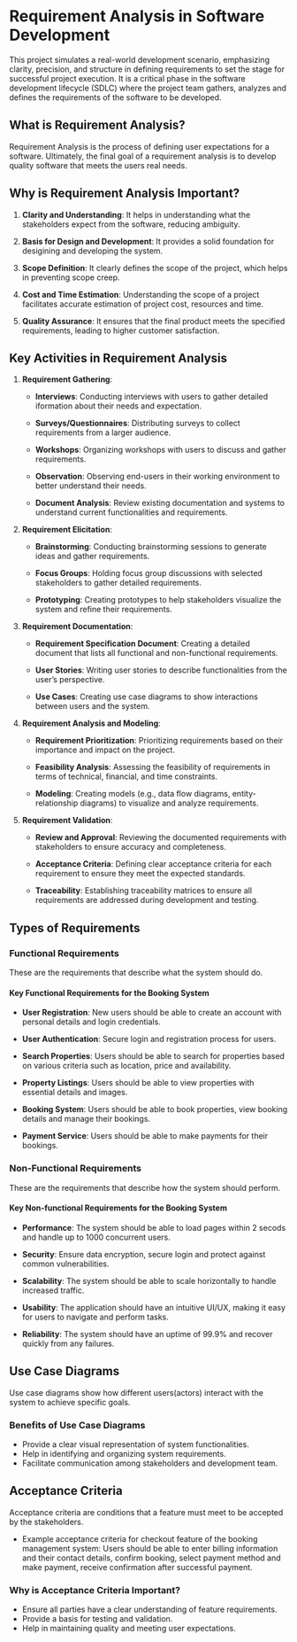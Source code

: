 # Requirement Analysis in Software Development

This project simulates a real-world development scenario, emphasizing clarity, precision, and structure in defining requirements to set the stage for successful project execution. It is a critical phase in the software development lifecycle (SDLC) where the project team gathers, analyzes and defines the requirements of the software to be developed.

## What is Requirement Analysis?

Requirement Analysis is the process of defining user expectations for a software. Ultimately, the final goal of a requirement analysis is to develop quality software that meets the users real needs.

## Why is Requirement Analysis Important?

1. **Clarity and Understanding**: It helps in understanding what the stakeholders expect from the software, reducing ambiguity.

2. **Basis for Design and Development**: It provides a solid foundation for desigining and developing the system.

3. **Scope Definition**: It clearly defines the scope of the project, which helps in preventing scope creep.

4. **Cost and Time Estimation**: Understanding the scope of a project facilitates accurate estimation of project cost, resources and time.

5. **Quality Assurance**: It ensures that the final product meets the specified requirements, leading to higher customer satisfaction.

## Key Activities in Requirement Analysis

1. **Requirement Gathering**:

   - **Interviews**: Conducting interviews with users to gather detailed iformation about their needs and expectation.

   - **Surveys/Questionnaires**: Distributing surveys to collect requirements from a larger audience.

   - **Workshops**: Organizing workshops with users to discuss and gather requirements.

   - **Observation**: Observing end-users in their working environment to better understand their needs.

   - **Document Analysis**: Review existing documentation and systems to understand current functionalities and requirements.

2. **Requirement Elicitation**:

   - **Brainstorming**: Conducting brainstorming sessions to generate ideas and gather requirements.

   - **Focus Groups**: Holding focus group discussions with selected stakeholders to gather detailed requirements.

   - **Prototyping**: Creating prototypes to help stakeholders visualize the system and refine their requirements.

3. **Requirement Documentation**:

   - **Requirement Specification Document**: Creating a detailed document that lists all functional and non-functional requirements.

   - **User Stories**: Writing user stories to describe functionalities from the user’s perspective.

   - **Use Cases**: Creating use case diagrams to show interactions between users and the system.

4. **Requirement Analysis and Modeling**:

   - **Requirement Prioritization**: Prioritizing requirements based on their importance and impact on the project.

   - **Feasibility Analysis**: Assessing the feasibility of requirements in terms of technical, financial, and time constraints.

   - **Modeling**: Creating models (e.g., data flow diagrams, entity-relationship diagrams) to visualize and analyze requirements.

5. **Requirement Validation**:

   - **Review and Approval**: Reviewing the documented requirements with stakeholders to ensure accuracy and completeness.

   - **Acceptance Criteria**: Defining clear acceptance criteria for each requirement to ensure they meet the expected standards.

   - **Traceability**: Establishing traceability matrices to ensure all requirements are addressed during development and testing.

## Types of Requirements

### Functional Requirements

These are the requirements that describe what the system should do.

#### Key Functional Requirements for the Booking System

- **User Registration**: New users should be able to create an account with personal details and login credentials.

- **User Authentication**: Secure login and registration process for users.

- **Search Properties**: Users should be able to search for properties based on various criteria such as location, price and availability.

- **Property Listings**: Users should be able to view properties with essential details and images.

- **Booking System**: Users should be able to book properties, view booking details and manage their bookings.

- **Payment Service**: Users should be able to make payments for their bookings.

### Non-Functional Requirements

These are the requirements that describe how the system should perform.

#### Key Non-functional Requirements for the Booking System

- **Performance**: The system should be able to load pages within 2 secods and handle up to 1000 concurrent users.

- **Security**: Ensure data encryption, secure login and protect against common vulnerabilities.

- **Scalability**: The system should be able to scale horizontally to handle increased traffic.

- **Usability**: The application should have an intuitive UI/UX, making it easy for users to navigate and perform tasks.

- **Reliability**: The system should have an uptime of 99.9% and recover quickly from any failures.

## Use Case Diagrams

Use case diagrams show how different users(actors) interact with the system to achieve specific goals.

### Benefits of Use Case Diagrams

- Provide a clear visual representation of system functionalities.
- Help in identifying and organizing system requirements.
- Facilitate communication among stakeholders and development team.

## Acceptance Criteria

Acceptance criteria are conditions that a feature must meet to be accepted by the stakeholders.

- Example acceptance criteria for checkout feature of the booking management system: Users should be able to enter billing information and their contact details, confirm booking, select payment method and make payment, receive confirmation after successful payment.

### Why is Acceptance Criteria Important?

- Ensure all parties have a clear understanding of feature requirements.
- Provide a basis for testing and validation.
- Help in maintaining quality and meeting user expectations.
